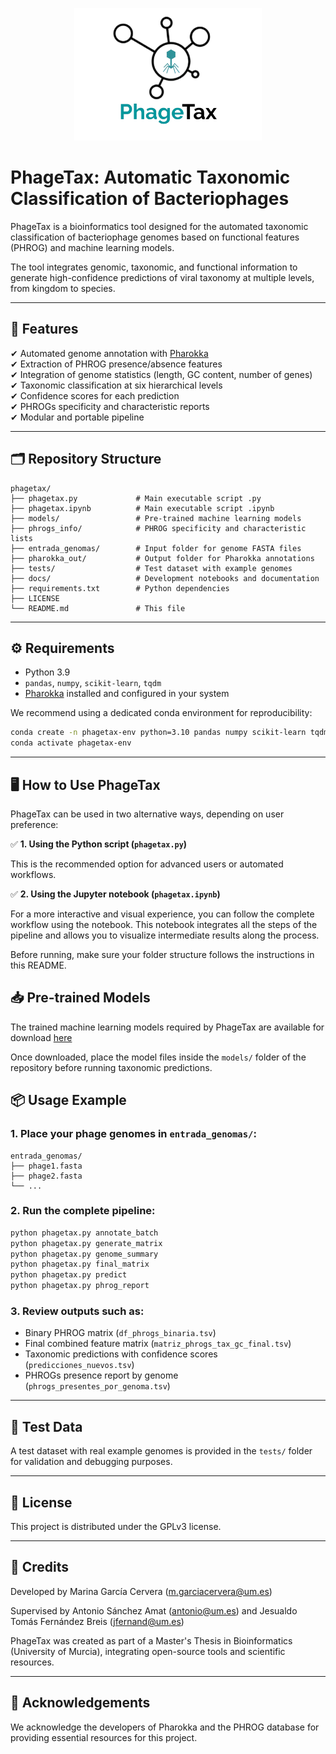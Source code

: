 
<p align="center">
  <img src="docs/phagetax_logo.png" alt="PhageTax logo" width="300">
</p>

# PhageTax: Automatic Taxonomic Classification of Bacteriophages

PhageTax is a bioinformatics tool designed for the automated taxonomic classification of bacteriophage genomes based on functional features (PHROG) and machine learning models.

The tool integrates genomic, taxonomic, and functional information to generate high-confidence predictions of viral taxonomy at multiple levels, from kingdom to species.

---

## 🚀 **Features**

✔ Automated genome annotation with [Pharokka](https://github.com/gbouras13/pharokka)  
✔ Extraction of PHROG presence/absence features  
✔ Integration of genome statistics (length, GC content, number of genes)  
✔ Taxonomic classification at six hierarchical levels  
✔ Confidence scores for each prediction  
✔ PHROGs specificity and characteristic reports  
✔ Modular and portable pipeline  

---

## 🗂 **Repository Structure**

```
phagetax/
├── phagetax.py             # Main executable script .py
├── phagetax.ipynb          # Main executable script .ipynb
├── models/                 # Pre-trained machine learning models
├── phrogs_info/            # PHROG specificity and characteristic lists
├── entrada_genomas/        # Input folder for genome FASTA files
├── pharokka_out/           # Output folder for Pharokka annotations
├── tests/                  # Test dataset with example genomes
├── docs/                   # Development notebooks and documentation
├── requirements.txt        # Python dependencies
├── LICENSE
└── README.md               # This file
```

---

## ⚙️ **Requirements**

- Python 3.9
- `pandas`, `numpy`, `scikit-learn`, `tqdm`
- [Pharokka](https://github.com/gbouras13/pharokka) installed and configured in your system

We recommend using a dedicated conda environment for reproducibility:

```bash
conda create -n phagetax-env python=3.10 pandas numpy scikit-learn tqdm
conda activate phagetax-env
```

---

## 🖥️ **How to Use PhageTax**

PhageTax can be used in two alternative ways, depending on user preference:

✅ **1. Using the Python script (`phagetax.py`)**

This is the recommended option for advanced users or automated workflows.

✅ **2. Using the Jupyter notebook (`phagetax.ipynb`)**

For a more interactive and visual experience, you can follow the complete workflow using the notebook. This notebook integrates all the steps of the pipeline and allows you to visualize intermediate results along the process.

Before running, make sure your folder structure follows the instructions in this README.

## 📥 **Pre-trained Models**

The trained machine learning models required by PhageTax are available for download [here](https://drive.google.com/drive/folders/1rFWZPoAyeNuwfWApHkQhflP-UhJpDtPp?usp=sharing)

Once downloaded, place the model files inside the `models/` folder of the repository before running taxonomic predictions.

## 📦 **Usage Example**

### 1. Place your phage genomes in `entrada_genomas/`:

```
entrada_genomas/
├── phage1.fasta
├── phage2.fasta
└── ...
```

### 2. Run the complete pipeline:

```bash
python phagetax.py annotate_batch
python phagetax.py generate_matrix
python phagetax.py genome_summary
python phagetax.py final_matrix
python phagetax.py predict
python phagetax.py phrog_report
```

### 3. Review outputs such as:

- Binary PHROG matrix (`df_phrogs_binaria.tsv`)  
- Final combined feature matrix (`matriz_phrogs_tax_gc_final.tsv`)  
- Taxonomic predictions with confidence scores (`predicciones_nuevos.tsv`)  
- PHROGs presence report by genome (`phrogs_presentes_por_genoma.tsv`)  

---

## 🧪 **Test Data**

A test dataset with real example genomes is provided in the `tests/` folder for validation and debugging purposes.

---

## 📄 **License**

This project is distributed under the GPLv3 license.

---

## 🧬 **Credits**

Developed by Marina García Cervera  (m.garciacervera@um.es)

Supervised by Antonio Sánchez Amat (antonio@um.es) and Jesualdo Tomás Fernández Breis (jfernand@um.es)

PhageTax was created as part of a Master's Thesis in Bioinformatics (University of Murcia), integrating open-source tools and scientific resources.

---

## 🤝 **Acknowledgements**

We acknowledge the developers of Pharokka and the PHROG database for providing essential resources for this project.
